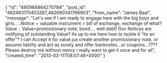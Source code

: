  {
   "id": "490984864270784",
   "post_id": "462493170453287_482690341766903",
   "from_name": "James Baal",
   "message": "Let's see if I am ready to engage here with the big boys and girls.. ..Notice = valuable instrument = bill of exchange, exchange of what? Value .. Value=promissionary note, bond.... well debt! Gov Notices are notifying of outstanding Value?  Its up to me here how to tackle it \"its an offer\"?  I can Accept it for value jus create another promissionary note,  or assume liabilty and act as surety and offer banknotes...or coupons...???? Please destroy me without mercy i really want to get it once and for all",
   "created_time": "2013-03-11T08:07:46+0000"
 }
